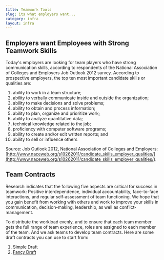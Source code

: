 ```yaml
---
title: Teamwork Tools
slug: its what employers want...
category: infra
layout: infra
---
```


## Employers want Employees with Strong Teamwork Skills

Today's employers are looking for team players who have strong communication skills, according to respondents of the National Association of Colleges and Employers Job Outlook 2012 survey. According to prospective employers, the top ten most important candidate skills or qualities are: 

1. ability to work in a team structure; 
2. ability to verbally communicate inside and outside the organization; 
3. ability to make decisions and solve problems; 
4. ability to obtain and process information;
5. ability to plan, organize and prioritize work; 
6. ability to analyze quantitative data;
7. technical knowledge related to the job;
8. proficiency with computer software programs;
9. ability to create and/or edit written reports; and 
10. ability to sell or influence others. 

Source: Job Outlook 2012, National Association of Colleges and Employers: [http://www.naceweb.org/s10262011/candidate_skills_employer_qualities/](http://www.naceweb.org/s10262011/candidate_skills_employer_qualities/).

##  Team Contracts

Research indicates that the following five aspects are critical for success in teamwork: Positive interdependence, individual accountability, face-to-face interactions, and regular self-assessment of team functioning.  We hope that you gain benefit from working with others and work to improve your skills in communication, decision-making, leadership, as well as conflict-management. 

To distribute the workload evenly, and to ensure that each team member gets the full range of team experience, roles are assigned to each member of the team.  And we ask teams to develop team contracts.  Here are some draft contracts you can use to start from:

1. [Simple Draft](https://docs.google.com/document/d/1bNqVZpX7YfDpm3e2lki2lk0CPKzeUGBKJCGKZven-wE/edit)
1. [Fancy Draft](https://docs.google.com/document/d/1vL3B6PJA6gk0qx7s4ByagF5JFdbIBvTHvrom3vtWFxM/edit)
